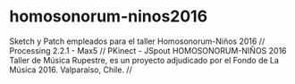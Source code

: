 # homosonorum-ninos2016
Sketch y Patch empleados para el taller Homosonorum-Niños 2016 // Processing 2.2.1 - Max5 // PKinect - JSpout
HOMOSONORUM-NIÑOS 2016 Taller de Música Rupestre, es un proyecto adjudicado por el Fondo de La Música 2016.
Valparaíso, Chile.
//
